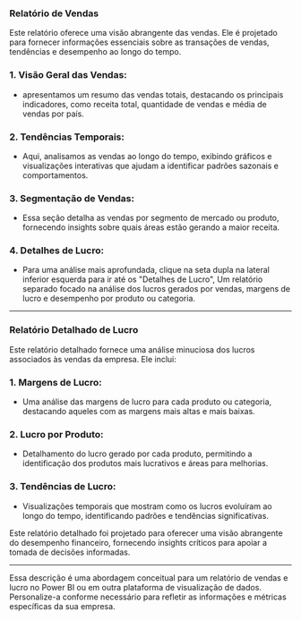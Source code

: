 ### Relatório de Vendas

Este relatório oferece uma visão abrangente das vendas. Ele é projetado para fornecer informações essenciais sobre as transações de vendas, tendências e desempenho ao longo do tempo.

### 1. **Visão Geral das Vendas:**

- apresentamos um resumo das vendas totais, destacando os principais indicadores, como receita total, quantidade de vendas e média de vendas por país.

### 2. **Tendências Temporais:**

- Aqui, analisamos as vendas ao longo do tempo, exibindo gráficos e visualizações interativas que ajudam a identificar padrões sazonais e comportamentos.

### 3. **Segmentação de Vendas:**

- Essa seção detalha as vendas por segmento de mercado ou produto, fornecendo insights sobre quais áreas estão gerando a maior receita.

### 4. **Detalhes de Lucro:**

- Para uma análise mais aprofundada, clique na seta dupla na lateral inferior esquerda para ir até os "Detalhes de Lucro", Um relatório separado focado na análise dos lucros gerados por vendas, margens de lucro e desempenho por produto ou categoria.

---

### Relatório Detalhado de Lucro

Este relatório detalhado fornece uma análise minuciosa dos lucros associados às vendas da empresa. Ele inclui:

### 1. **Margens de Lucro:**

- Uma análise das margens de lucro para cada produto ou categoria, destacando aqueles com as margens mais altas e mais baixas.

### 2. **Lucro por Produto:**

- Detalhamento do lucro gerado por cada produto, permitindo a identificação dos produtos mais lucrativos e áreas para melhorias.

### 3. **Tendências de Lucro:**

- Visualizações temporais que mostram como os lucros evoluíram ao longo do tempo, identificando padrões e tendências significativas.

Este relatório detalhado foi projetado para oferecer uma visão abrangente do desempenho financeiro, fornecendo insights críticos para apoiar a tomada de decisões informadas.

---

Essa descrição é uma abordagem conceitual para um relatório de vendas e lucro no Power BI ou em outra plataforma de visualização de dados. Personalize-a conforme necessário para refletir as informações e métricas específicas da sua empresa.
